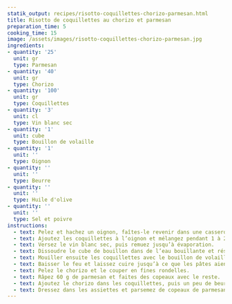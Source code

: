 ```yaml
---
statik_output: recipes/risotto-coquillettes-chorizo-parmesan.html
title: Risotto de coquillettes au chorizo et parmesan
preparation_time: 5
cooking_time: 15
image: /assets/images/risotto-coquillettes-chorizo-parmesan.jpg
ingredients:
- quantity: '25'
  unit: gr
  type: Parmesan
- quantity: '40'
  unit: gr
  type: Chorizo
- quantity: '100'
  unit: gr
  type: Coquillettes
- quantity: '3'
  unit: cl
  type: Vin blanc sec
- quantity: '1'
  unit: cube
  type: Bouillon de volaille
- quantity: '1'
  unit: ''
  type: Oignon
- quantity: ''
  unit: ''
  type: Beurre
- quantity: ''
  unit: ''
  type: Huile d'olive
- quantity: ''
  unit: ''
  type: Sel et poivre
instructions:
  - text: Pelez et hachez un oignon, faîtes-le revenir dans une casserole avec un filet d'huile et du beurre.
  - text: Ajoutez les coquillettes à l’oignon et mélangez pendant 1 à 2 minutes.
  - text: Versez le vin blanc sec, puis remuez jusqu’à évaporation.
  - text: Dissoudre le cube de bouillon dans de l’eau bouillante et réservez.
  - text: Mouiller ensuite les coquillettes avec le bouillon de volaille chaud petit à petit.
  - text: Baisser le feu et laissez cuire jusqu’à ce que les pâtes aient absorbé tout le bouillon. Renouvelez l’opération.
  - text: Pelez le chorizo et le couper en fines rondelles.
  - text: Râpez 60 g de parmesan et faites des copeaux avec le reste.
  - text: Ajoutez le chorizo dans les coquillettes, puis un peu de beurre et le parmesan râpé.
  - text: Dressez dans les assiettes et parsemez de copeaux de parmesan et de rondelles de chorizo, poivrez.
---
```

